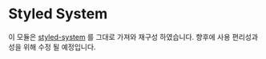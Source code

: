 # Styled System

이 모듈은 [styled-system](https://styled-system.com/) 를 그대로 가져와 재구성 하였습니다.
향후에 사용 편리성과 성을 위해 수정 될 예정입니다.

